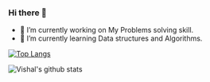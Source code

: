 ### Hi there 👋

- 🔭 I’m currently working on My Problems solving skill.
- 🌱 I’m currently learning Data structures and Algorithms.

[![Top Langs](https://github-readme-stats.vercel.app/api/top-langs/?username=Vishal-raj-1&layout=compact&theme=nightowl)](https://github.com/anuraghazra/github-readme-stats)
 <br>

![Vishal's github stats](https://github-readme-stats.vercel.app/api?username=Vishal-raj-1&show_icons=true&theme=midnight-purple)
